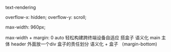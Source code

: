 text-rendering

overflow-x: hidden;
overflow-y: scroll;

max-width: 960px;


max-width + margin: 0 auto 轻松构建跨终端设备自适应
搭盒子
语义化 main 主体
header 外面放一个div 盒子的责任划分
语义化 + 盒子 （margin-bottom)

